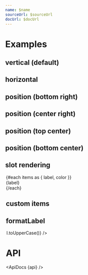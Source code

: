 ```yaml
---
name: $name
sourceUrl: $sourceUrl
docUrl: $docUrl
---
```


<script lang="ts">
	import { scaleOrdinal } from 'd3-scale';

	import { ApiDocs } from 'svelte-ux';

	import api from '$lib/components/Legend.svelte?raw&sveld';

	import Chart, { Svg } from '$lib/components/Chart.svelte';
	import Legend from '$lib/components/Legend.svelte';
	import Pie from '$lib/components/Pie.svelte';

	import Preview from '$lib/docs/Preview.svelte';

	const data = [];
</script>

# Examples

## vertical (default)

<Preview>
	<div class="h-[300px] p-4 border rounded">
		<Chart
			{data}
			x="value"
			r="name"
			rScale={scaleOrdinal()}
			rDomain={['one', 'two', 'three']}
			rRange={['var(--color-blue-500)', 'var(--color-green-500)', 'var(--color-purple-500)']}
		>
			<Legend />
		</Chart>
	</div>
</Preview>

## horizontal

<Preview>
	<div class="h-[300px] p-4 border rounded">
		<Chart
			{data}
			x="value"
			r="name"
			rScale={scaleOrdinal()}
			rDomain={['one', 'two', 'three']}
			rRange={['var(--color-blue-500)', 'var(--color-green-500)', 'var(--color-purple-500)']}
		>
			<Legend class="inline-flex gap-2" />
		</Chart>
	</div>
</Preview>

## position (bottom right)

<Preview>
	<div class="h-[300px] p-4 border rounded">
		<Chart
			{data}
			x="value"
			r="name"
			rScale={scaleOrdinal()}
			rDomain={['one', 'two', 'three']}
			rRange={['var(--color-blue-500)', 'var(--color-green-500)', 'var(--color-purple-500)']}
		>
			<Legend class="absolute bottom-0 right-0" />
		</Chart>
	</div>
</Preview>

## position (center right)

<Preview>
	<div class="h-[300px] p-4 border rounded">
		<Chart
			{data}
			x="value"
			r="name"
			rScale={scaleOrdinal()}
			rDomain={['one', 'two', 'three']}
			rRange={['var(--color-blue-500)', 'var(--color-green-500)', 'var(--color-purple-500)']}
		>
			<Legend class="absolute top-1/2 right-0 -translate-y-1/2" />
		</Chart>
	</div>
</Preview>

## position (top center)

<Preview>
	<div class="h-[300px] p-4 border rounded">
		<Chart
			{data}
			x="value"
			r="name"
			rScale={scaleOrdinal()}
			rDomain={['one', 'two', 'three']}
			rRange={['var(--color-blue-500)', 'var(--color-green-500)', 'var(--color-purple-500)']}
		>
			<Legend class="flex gap-4 absolute top-0 left-1/2 -translate-x-1/2" />
		</Chart>
	</div>
</Preview>

## position (bottom center)

<Preview>
	<div class="h-[300px] p-4 border rounded">
		<Chart
			{data}
			x="value"
			r="name"
			rScale={scaleOrdinal()}
			rDomain={['one', 'two', 'three']}
			rRange={['var(--color-blue-500)', 'var(--color-green-500)', 'var(--color-purple-500)']}
		>
			<Legend class="flex gap-4 absolute bottom-0 left-1/2 -translate-x-1/2" />
		</Chart>
	</div>
</Preview>

## slot rendering

<Preview>
	<div class="h-[300px] p-4 border rounded">
		<Chart
			{data}
			x="value"
			r="name"
			rScale={scaleOrdinal()}
			rDomain={['one', 'two', 'three']}
			rRange={['var(--color-blue-500)', 'var(--color-green-500)', 'var(--color-purple-500)']}
		>
			<Legend let:items>
				<div class="inline-flex flex-col gap-2">
					{#each items as { label, color }}
						<div class="flex items-center gap-1">
							<div class="h-8 w-8 text-md" style:background-color={color} />
							{label}
						</div>
					{/each}
				</div>
			</Legend>
		</Chart>
	</div>
</Preview>

## custom items

<Preview>
	<div class="h-[300px] p-4 border rounded">
		<Chart
			{data}
			x="value"
		>
			<Legend items={[
				{ label: 'uno', color: 'var(--color-red-500)' },
				{ label: 'dos', color: 'var(--color-orange-500)' },
				{ label: 'tres', color: 'var(--color-yellow-500)' }
			]} />
		</Chart>
	</div>
</Preview>

## formatLabel

<Preview>
	<div class="h-[300px] p-4 border rounded">
		<Chart
			{data}
			x="value"
			r="name"
			rScale={scaleOrdinal()}
			rDomain={['one', 'two', 'three']}
			rRange={['var(--color-blue-500)', 'var(--color-green-500)', 'var(--color-purple-500)']}
		>
			<Legend formatLabel={l => l.toUpperCase()} />
		</Chart>
	</div>
</Preview>

# API

<ApiDocs {api} />
